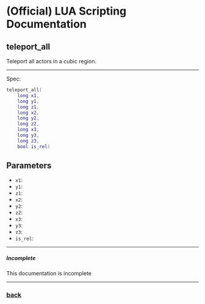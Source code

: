 
# (Official) LUA Scripting Documentation

## teleport_all

Teleport all actors in a cubic region.

___

Spec:

```lua
teleport_all(
	long x1,
	long y1,
	long z1,
	long x2,
	long y2,
	long z2,
	long x3,
	long y3,
	long z3,
	bool is_rel)
```

## Parameters

- `x1`: 
- `y1`: 
- `z1`: 
- `x2`: 
- `y2`: 
- `z2`: 
- `x3`: 
- `y3`: 
- `z3`: 
- `is_rel`: 

___

##### Incomplete

This documentation is incomplete

___

### [back](../other)
